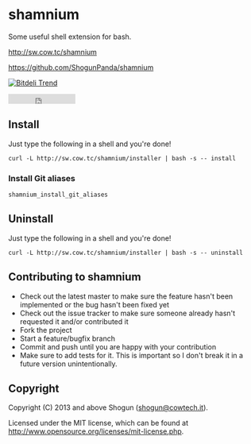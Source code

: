 # shamnium

Some useful shell extension for bash.

http://sw.cow.tc/shamnium

https://github.com/ShogunPanda/shamnium

[![Bitdeli Trend](https://d2weczhvl823v0.cloudfront.net/ShogunPanda/shamnium/trend.png)](https://bitdeli.com/free "Bitdeli Badge")
<iframe src="http://ghbtns.com/github-btn.html?user=ShogunPanda&repo=shamnium&type=fork&count=true" allowtransparency="true" frameborder="0" scrolling="0" width="135" height="20"></iframe>


## Install

Just type the following in a shell and you're done!

`curl -L http://sw.cow.tc/shamnium/installer | bash -s -- install`

### Install Git aliases

`shamnium_install_git_aliases`

## Uninstall

Just type the following in a shell and you're done!

`curl -L http://sw.cow.tc/shamnium/installer | bash -s -- uninstall`

## Contributing to shamnium
 
* Check out the latest master to make sure the feature hasn't been implemented or the bug hasn't been fixed yet
* Check out the issue tracker to make sure someone already hasn't requested it and/or contributed it
* Fork the project
* Start a feature/bugfix branch
* Commit and push until you are happy with your contribution
* Make sure to add tests for it. This is important so I don't break it in a future version unintentionally.

## Copyright

Copyright (C) 2013 and above Shogun (shogun@cowtech.it).

Licensed under the MIT license, which can be found at http://www.opensource.org/licenses/mit-license.php.
